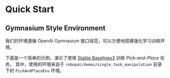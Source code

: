# Quick Start

## Gymnasium Style Environment

我们的环境遵循 OpenAI Gymnasium 接口规范，可以方便地搭建强化学习训练环境。

下面是一个简单的示例，演示了使用 [Stable Baselines3](https://github.com/DLR-RM/stable-baselines3) 训练 *Pick-and-Place* 任务。
其中，使用的环境来自于 `robopal/demos/single_task_manipulation` 目录下的 `PickAndPlaceEnv` 环境。

```python
